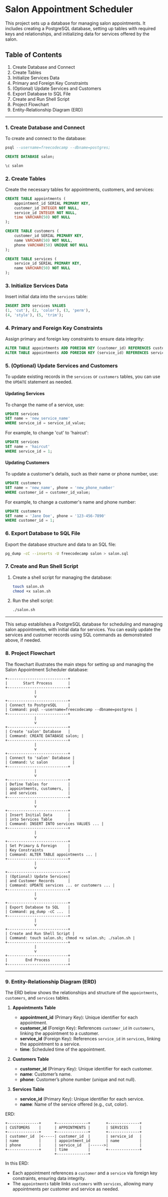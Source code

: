 # Salon Appointment Scheduler

This project sets up a database for managing salon appointments. It includes creating a PostgreSQL database, setting up tables with required keys and relationships, and initializing data for services offered by the salon.

## Table of Contents
1. Create Database and Connect
2. Create Tables
3. Initialize Services Data
4. Primary and Foreign Key Constraints
5. (Optional) Update Services and Customers
6. Export Database to SQL File
7. Create and Run Shell Script
8. Project Flowchart
9. Entity-Relationship Diagram (ERD)

---

### 1. Create Database and Connect
To create and connect to the database:
```sql
psql --username=freecodecamp --dbname=postgres;

CREATE DATABASE salon;

\c salon
```

### 2. Create Tables
Create the necessary tables for appointments, customers, and services:
```sql
CREATE TABLE appointments (
    appointment_id SERIAL PRIMARY KEY,
    customer_id INTEGER NOT NULL,
    service_id INTEGER NOT NULL,
    time VARCHAR(50) NOT NULL
);

CREATE TABLE customers (
    customer_id SERIAL PRIMARY KEY,
    name VARCHAR(50) NOT NULL,
    phone VARCHAR(50) UNIQUE NOT NULL
);

CREATE TABLE services (
    service_id SERIAL PRIMARY KEY,
    name VARCHAR(50) NOT NULL
);
```

### 3. Initialize Services Data
Insert initial data into the `services` table:
```sql
INSERT INTO services VALUES
(1, 'cut'), (2, 'color'), (3, 'perm'), 
(4, 'style'), (5, 'trim');
```

### 4. Primary and Foreign Key Constraints
Assign primary and foreign key constraints to ensure data integrity:
```sql
ALTER TABLE appointments ADD FOREIGN KEY (customer_id) REFERENCES customers (customer_id);
ALTER TABLE appointments ADD FOREIGN KEY (service_id) REFERENCES services (service_id);
```

### 5. (Optional) Update Services and Customers
To update existing records in the `services` or `customers` tables, you can use the `UPDATE` statement as needed.

#### Updating Services
To change the name of a service, use:
```sql
UPDATE services
SET name = 'new_service_name'
WHERE service_id = service_id_value;
```
For example, to change 'cut' to 'haircut':
```sql
UPDATE services
SET name = 'haircut'
WHERE service_id = 1;
```

#### Updating Customers
To update a customer's details, such as their name or phone number, use:
```sql
UPDATE customers
SET name = 'new_name', phone = 'new_phone_number'
WHERE customer_id = customer_id_value;
```
For example, to change a customer's name and phone number:
```sql
UPDATE customers
SET name = 'Jane Doe', phone = '123-456-7890'
WHERE customer_id = 1;
```

### 6. Export Database to SQL File
Export the database structure and data to an SQL file:
```bash
pg_dump -cC --inserts -U freecodecamp salon > salon.sql
```

### 7. Create and Run Shell Script
1. Create a shell script for managing the database:
   ```bash
   touch salon.sh
   chmod +x salon.sh
   ```
2. Run the shell script:
   ```bash
   ./salon.sh
   ```

---

This setup establishes a PostgreSQL database for scheduling and managing salon appointments, with initial data for services. You can easily update the services and customer records using SQL commands as demonstrated above, if needed.

### 8. Project Flowchart

The flowchart illustrates the main steps for setting up and managing the Salon Appointment Scheduler database:

```plaintext
+---------------------------+
|       Start Process       |
+---------------------------+
             |
             v
+---------------------------+
| Connect to PostgreSQL     |
| Command: psql --username=freecodecamp --dbname=postgres |
+---------------------------+
             |
             v
+---------------------------+
| Create 'salon' Database   |
| Command: CREATE DATABASE salon; |
+---------------------------+
             |
             v
+---------------------------+
| Connect to 'salon' Database |
| Command: \c salon           |
+---------------------------+
             |
             v
+---------------------------+
| Define Tables for         |
| appointments, customers,  |
| and services              |
+---------------------------+
             |
             v
+---------------------------+
| Insert Initial Data       |
| into Services Table       |
| Command: INSERT INTO services VALUES ... |
+---------------------------+
             |
             v
+---------------------------+
| Set Primary & Foreign     |
| Key Constraints           |
| Command: ALTER TABLE appointments ... |
+---------------------------+
             |
             v
+---------------------------+
| (Optional) Update Services|
| and Customer Records      |
| Command: UPDATE services ... or customers ... |
+---------------------------+
             |
             v
+---------------------------+
| Export Database to SQL    |
| Command: pg_dump -cC ...  |
+---------------------------+
             |
             v
+---------------------------+
| Create and Run Shell Script |
| Command: touch salon.sh; chmod +x salon.sh; ./salon.sh |
+---------------------------+
             |
             v
+---------------------------+
|        End Process        |
+---------------------------+
```

---

### 9. Entity-Relationship Diagram (ERD)

The ERD below shows the relationships and structure of the `appointments`, `customers`, and `services` tables.

1. **Appointments Table**
   - **appointment_id** (Primary Key): Unique identifier for each appointment.
   - **customer_id** (Foreign Key): References `customer_id` in `customers`, linking the appointment to a customer.
   - **service_id** (Foreign Key): References `service_id` in `services`, linking the appointment to a service.
   - **time**: Scheduled time of the appointment.

2. **Customers Table**
   - **customer_id** (Primary Key): Unique identifier for each customer.
   - **name**: Customer’s name.
   - **phone**: Customer’s phone number (unique and not null).

3. **Services Table**
   - **service_id** (Primary Key): Unique identifier for each service.
   - **name**: Name of the service offered (e.g., cut, color).

ERD:

```plaintext
+--------------+      +--------------+       +--------------+
| CUSTOMERS    |      | APPOINTMENTS |       | SERVICES     |
+--------------+      +--------------+       +--------------+
| customer_id  |<-----| customer_id  |       | service_id   |
| name         |      | appointment_id       | name         |
| phone        |      | service_id   |------>|              |
+--------------+      | time         |       +--------------+
                      +--------------+
```

In this ERD:
- Each appointment references a `customer` and a `service` via foreign key constraints, ensuring data integrity.
- The `appointments` table links `customers` with `services`, allowing many appointments per customer and service as needed.